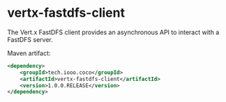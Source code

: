 # vertx-fastdfs-client
The Vert.x FastDFS client provides an asynchronous API to interact with a FastDFS server.

Maven artifact:

```xml
<dependency>
    <groupId>tech.iooo.coco</groupId>
    <artifactId>vertx-fastdfs-client</artifactId>
    <version>1.0.0.RELEASE</version>
</dependency>
```
